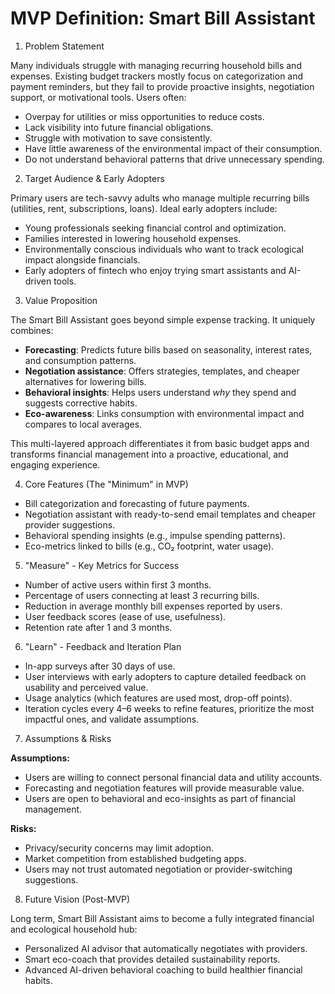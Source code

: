 # MVP Definition: Smart Bill Assistant

1. Problem Statement

Many individuals struggle with managing recurring household bills and expenses. Existing budget trackers mostly focus on categorization and payment reminders, but they fail to provide proactive insights, negotiation support, or motivational tools. Users often:
- Overpay for utilities or miss opportunities to reduce costs.
- Lack visibility into future financial obligations.
- Struggle with motivation to save consistently.
- Have little awareness of the environmental impact of their consumption.
- Do not understand behavioral patterns that drive unnecessary spending.

2. Target Audience & Early Adopters

Primary users are tech-savvy adults who manage multiple recurring bills (utilities, rent, subscriptions, loans). Ideal early adopters include:
- Young professionals seeking financial control and optimization.
- Families interested in lowering household expenses.
- Environmentally conscious individuals who want to track ecological impact alongside financials.
- Early adopters of fintech who enjoy trying smart assistants and AI-driven tools.

3. Value Proposition

The Smart Bill Assistant goes beyond simple expense tracking. It uniquely combines:
- **Forecasting**: Predicts future bills based on seasonality, interest rates, and consumption patterns.
- **Negotiation assistance**: Offers strategies, templates, and cheaper alternatives for lowering bills.
- **Behavioral insights**: Helps users understand *why* they spend and suggests corrective habits.
- **Eco-awareness**: Links consumption with environmental impact and compares to local averages.

This multi-layered approach differentiates it from basic budget apps and transforms financial management into a proactive, educational, and engaging experience.

4. Core Features (The "Minimum" in MVP)

*   Bill categorization and forecasting of future payments.
*   Negotiation assistant with ready-to-send email templates and cheaper provider suggestions.
*   Behavioral spending insights (e.g., impulse spending patterns).
*   Eco-metrics linked to bills (e.g., CO₂ footprint, water usage).

5. "Measure" - Key Metrics for Success

- Number of active users within first 3 months.
- Percentage of users connecting at least 3 recurring bills.
- Reduction in average monthly bill expenses reported by users.
- User feedback scores (ease of use, usefulness).
- Retention rate after 1 and 3 months.

6. "Learn" - Feedback and Iteration Plan

- In-app surveys after 30 days of use.
- User interviews with early adopters to capture detailed feedback on usability and perceived value.
- Usage analytics (which features are used most, drop-off points).
- Iteration cycles every 4–6 weeks to refine features, prioritize the most impactful ones, and validate assumptions.

7. Assumptions & Risks

**Assumptions:**
- Users are willing to connect personal financial data and utility accounts.
- Forecasting and negotiation features will provide measurable value.
- Users are open to behavioral and eco-insights as part of financial management.

**Risks:**
- Privacy/security concerns may limit adoption.
- Market competition from established budgeting apps.
- Users may not trust automated negotiation or provider-switching suggestions.

8. Future Vision (Post-MVP)

Long term, Smart Bill Assistant aims to become a fully integrated financial and ecological household hub:
- Personalized AI advisor that automatically negotiates with providers.
- Smart eco-coach that provides detailed sustainability reports.
- Advanced AI-driven behavioral coaching to build healthier financial habits.
